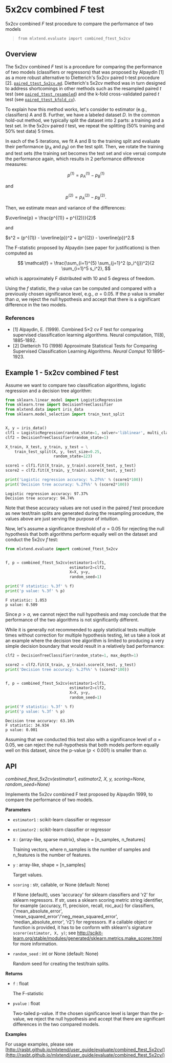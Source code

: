 # 5x2cv combined *F* test

5x2cv combined *F* test procedure to compare the performance of two models

> `from mlxtend.evaluate import combined_ftest_5x2cv`    

## Overview

The 5x2cv combined *F* test is a procedure for comparing the performance of two models (classifiers or regressors)
that was proposed by Alpaydin [1] as a more robust alternative to Dietterich's 5x2cv paired t-test procedure [2]. [`paired_ttest_5x2cv.md`](paired_ttest_5x2cv.md).  Dietterich's 5x2cv method was in turn designed to address shortcomings in other methods such as the resampled paired *t* test (see [`paired_ttest_resampled`](paired_ttest_resampled.md)) and the k-fold cross-validated paired *t* test (see [`paired_ttest_kfold_cv`](paired_ttest_kfold_cv.md)).

To explain how this method works, let's consider to estimator (e.g., classifiers) A and B. Further, we have a labeled dataset *D*. In the common hold-out method, we typically split the dataset into 2 parts: a training and a test set. In the 5x2cv paired *t* test, we repeat the splitting (50% training and 50% test data) 5 times. 

In each of the 5 iterations, we fit A and B to the training split and evaluate their performance ($p_A$ and $p_B$) on the test split. Then, we rotate the training and test sets (the training set becomes the test set and vice versa) compute the performance again, which results in 2 performance difference measures:

$$p^{(1)} = p^{(1)}_A - p^{(1)}_B$$

and

$$p^{(2)} = p^{(2)}_A - p^{(2)}_B.$$

Then, we estimate mean and variance of the differences:

$\overline{p} = \frac{p^{(1)} + p^{(2)}}{2}$

and

$s^2 = (p^{(1)} - \overline{p})^2 + (p^{(2)} - \overline{p})^2.$

The F-statistic proposed by Alpaydin (see paper for justifications) is then computed as

$$
\mathcal{f} = \frac{\sum_{i=1}^{5} \sum_{j=1}^2 (p_i^{j})^2}{2 \sum_{i=1}^5 s_i^2},
$$

which is approximately F distributed with 10 and 5 degress of freedom.

 Using the *f* statistic, the p value can be computed and compared with a previously chosen significance level, e.g., $\alpha=0.05$. If the p value is smaller than $\alpha$, we reject the null hypothesis and accept that there is a significant difference in the two models.



### References

- [1] Alpaydin, E. (1999). Combined 5×2 cv F test for comparing supervised classification learning algorithms. Neural computation, 11(8), 1885-1892.
- [2] Dietterich TG (1998) Approximate Statistical Tests for Comparing Supervised Classification Learning Algorithms. *Neural Comput* 10:1895–1923.

## Example 1 - 5x2cv combined *F* test

Assume we want to compare two classification algorithms, logistic regression and a decision tree algorithm:


```python
from sklearn.linear_model import LogisticRegression
from sklearn.tree import DecisionTreeClassifier
from mlxtend.data import iris_data
from sklearn.model_selection import train_test_split


X, y = iris_data()
clf1 = LogisticRegression(random_state=1, solver='liblinear', multi_class='ovr')
clf2 = DecisionTreeClassifier(random_state=1)

X_train, X_test, y_train, y_test = \
    train_test_split(X, y, test_size=0.25,
                     random_state=123)

score1 = clf1.fit(X_train, y_train).score(X_test, y_test)
score2 = clf2.fit(X_train, y_train).score(X_test, y_test)

print('Logistic regression accuracy: %.2f%%' % (score1*100))
print('Decision tree accuracy: %.2f%%' % (score2*100))
```

    Logistic regression accuracy: 97.37%
    Decision tree accuracy: 94.74%


Note that these accuracy values are not used in the paired *f* test procedure as new test/train splits are generated during the resampling procedure, the values above are just serving the purpose of intuition.

Now, let's assume a significance threshold of $\alpha=0.05$ for rejecting the null hypothesis that both algorithms perform equally well on the dataset and conduct the 5x2cv *f* test:


```python
from mlxtend.evaluate import combined_ftest_5x2cv


f, p = combined_ftest_5x2cv(estimator1=clf1,
                            estimator2=clf2,
                            X=X, y=y,
                            random_seed=1)

print('F statistic: %.3f' % f)
print('p value: %.3f' % p)
```

    F statistic: 1.053
    p value: 0.509


Since $p > \alpha$, we cannot reject the null hypothesis and may conclude that the performance of the two algorithms is not significantly different. 

While it is generally not recommended to apply statistical tests multiple times without correction for multiple hypothesis testing, let us take a look at an example where the decision tree algorithm is limited to producing a very simple decision boundary that would result in a relatively bad performance:


```python
clf2 = DecisionTreeClassifier(random_state=1, max_depth=1)

score2 = clf2.fit(X_train, y_train).score(X_test, y_test)
print('Decision tree accuracy: %.2f%%' % (score2*100))


f, p = combined_ftest_5x2cv(estimator1=clf1,
                            estimator2=clf2,
                            X=X, y=y,
                            random_seed=1)

print('F statistic: %.3f' % f)
print('p value: %.3f' % p)
```

    Decision tree accuracy: 63.16%
    F statistic: 34.934
    p value: 0.001


Assuming that we conducted this test also with a significance level of $\alpha=0.05$, we can reject the null-hypothesis that both models perform equally well on this dataset, since the p-value ($p < 0.001$) is smaller than $\alpha$.

## API


*combined_ftest_5x2cv(estimator1, estimator2, X, y, scoring=None, random_seed=None)*

Implements the 5x2cv combined F test proposed
by Alpaydin 1999,
to compare the performance of two models.

**Parameters**

- `estimator1` : scikit-learn classifier or regressor



- `estimator2` : scikit-learn classifier or regressor



- `X` : {array-like, sparse matrix}, shape = [n_samples, n_features]

    Training vectors, where n_samples is the number of samples and
    n_features is the number of features.


- `y` : array-like, shape = [n_samples]

    Target values.


- `scoring` : str, callable, or None (default: None)

    If None (default), uses 'accuracy' for sklearn classifiers
    and 'r2' for sklearn regressors.
    If str, uses a sklearn scoring metric string identifier, for example
    {accuracy, f1, precision, recall, roc_auc} for classifiers,
    {'mean_absolute_error', 'mean_squared_error'/'neg_mean_squared_error',
    'median_absolute_error', 'r2'} for regressors.
    If a callable object or function is provided, it has to be conform with
    sklearn's signature ``scorer(estimator, X, y)``; see
    http://scikit-learn.org/stable/modules/generated/sklearn.metrics.make_scorer.html
    for more information.


- `random_seed` : int or None (default: None)

    Random seed for creating the test/train splits.

**Returns**

- `f` : float

    The F-statistic


- `pvalue` : float

    Two-tailed p-value.
    If the chosen significance level is larger
    than the p-value, we reject the null hypothesis
    and accept that there are significant differences
    in the two compared models.

**Examples**

For usage examples, please see
    [http://rasbt.github.io/mlxtend/user_guide/evaluate/combined_ftest_5x2cv/](http://rasbt.github.io/mlxtend/user_guide/evaluate/combined_ftest_5x2cv/)


